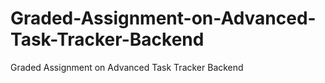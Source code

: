 # Graded-Assignment-on-Advanced-Task-Tracker-Backend
Graded Assignment on Advanced Task Tracker Backend
